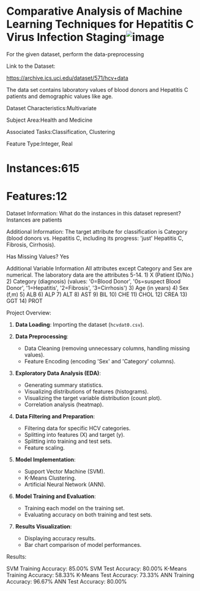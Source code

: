# Comparative Analysis of Machine Learning Techniques for Hepatitis C Virus Infection Staging![image](https://github.com/Roopa2002/hcv/assets/121749709/34ea0f31-c6ac-4bcc-a087-95305d2fffc2)


For the given dataset, perform the data-preprocessing

Link to the Dataset:

https://archive.ics.uci.edu/dataset/571/hcv+data

The data set contains laboratory values of blood donors and Hepatitis C patients and demographic values like age.

Dataset Characteristics:Multivariate

Subject Area:Health and Medicine

Associated Tasks:Classification, Clustering

Feature Type:Integer, Real
# Instances:615
# Features:12

Dataset Information:
What do the instances in this dataset represent?
Instances are patients

Additional Information:
The target attribute for classification is Category (blood donors vs. Hepatitis C, including its progress: 'just' Hepatitis C, Fibrosis, Cirrhosis).

Has Missing Values?
Yes

Additional Variable Information
All attributes except Category and Sex are numerical. The laboratory data are the attributes 5-14.
	 1) X (Patient ID/No.)
	 2) Category (diagnosis) (values: '0=Blood Donor', '0s=suspect Blood Donor', '1=Hepatitis', '2=Fibrosis', '3=Cirrhosis')
	 3) Age (in years)
	 4) Sex (f,m)
	 5) ALB
	 6) ALP
	 7) ALT
	 8) AST
	 9) BIL
	10) CHE
	11) CHOL
	12) CREA
	13) GGT
	14) PROT

Project Overview:

1. **Data Loading**: Importing the dataset (`hcvdat0.csv`).

2. **Data Preprocessing**:
   - Data Cleaning (removing unnecessary columns, handling missing values).
   - Feature Encoding (encoding 'Sex' and 'Category' columns).

3. **Exploratory Data Analysis (EDA)**:
   - Generating summary statistics.
   - Visualizing distributions of features (histograms).
   - Visualizing the target variable distribution (count plot).
   - Correlation analysis (heatmap).

4. **Data Filtering and Preparation**:
   - Filtering data for specific HCV categories.
   - Splitting into features (X) and target (y).
   - Splitting into training and test sets.
   - Feature scaling.

5. **Model Implementation**:
   - Support Vector Machine (SVM).
   - K-Means Clustering.
   - Artificial Neural Network (ANN).

6. **Model Training and Evaluation**:
   - Training each model on the training set.
   - Evaluating accuracy on both training and test sets.

7. **Results Visualization**:
   - Displaying accuracy results.
   - Bar chart comparison of model performances.


Results:

SVM Training Accuracy: 85.00%
SVM Test Accuracy: 80.00%
K-Means Training Accuracy: 58.33%
K-Means Test Accuracy: 73.33%
ANN Training Accuracy: 96.67%
ANN Test Accuracy: 80.00%
